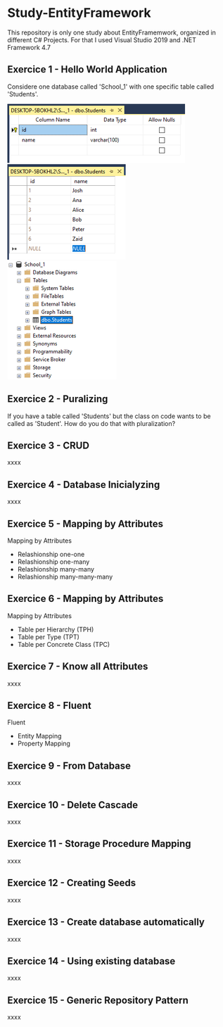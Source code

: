 # Study-EntityFramework
This repository is only one study about EntityFramemwork, organized in different C# Projects.
For that I used Visual Studio 2019 and .NET Framework 4.7

## Exercice 1 - Hello World Application
Considere one database called 'School_1' with one specific table called 'Students'.

![Students Table](https://github.com/Anselming/Study-EntityFramework/blob/master/assets/students-table.png)
![Students Data](https://github.com/Anselming/Study-EntityFramework/blob/master/assets/students-data.png)
![Students Table Structure](https://github.com/Anselming/Study-EntityFramework/blob/master/assets/students-table-structure.png)


## Exercice 2 - Puralizing
If you have a table called 'Students' but the class on code wants to be called as 'Student'. How do you do that with pluralization?


## Exercice 3 - CRUD
xxxx

## Exercice 4 - Database Inicialyzing
xxxx

## Exercice 5 - Mapping by Attributes
Mapping by Attributes
- Relashionship one-one
- Relashionship one-many
- Relashionship many-many
- Relashionship many-many-many

## Exercice 6 - Mapping by Attributes
Mapping by Attributes
- Table per Hierarchy (TPH)
- Table per Type (TPT)
- Table per Concrete Class (TPC)

## Exercice 7 - Know all Attributes
xxxx

## Exercice 8 - Fluent
Fluent
- Entity Mapping
- Property Mapping

## Exercice 9 - From Database
xxxx

## Exercice 10 - Delete Cascade
xxxx

## Exercice 11 - Storage Procedure Mapping
xxxx

## Exercice 12 - Creating Seeds
xxxx

## Exercice 13 - Create database automatically
xxxx

## Exercice 14 - Using existing database
xxxx

## Exercice 15 - Generic Repository Pattern
xxxx


